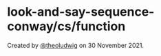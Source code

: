 # look-and-say-sequence-conway/cs/function

Created by [@theoludwig](https://github.com/theoludwig) on 30 November 2021.
